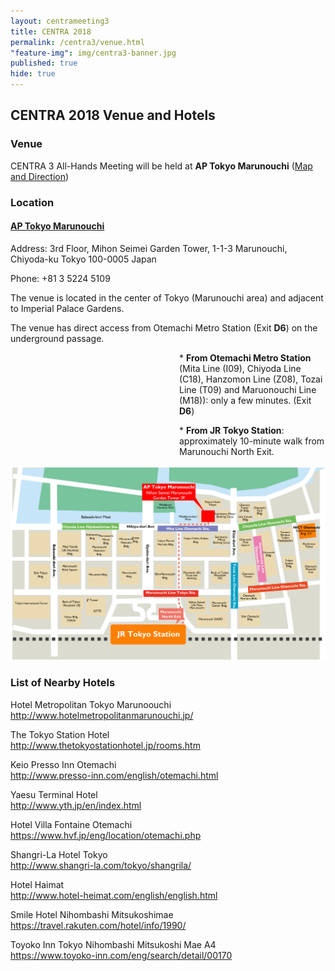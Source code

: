 ```yaml
---
layout: centrameeting3
title: CENTRA 2018
permalink: /centra3/venue.html
"feature-img": img/centra3-banner.jpg
published: true
hide: true
---
```


## CENTRA 2018 Venue and Hotels

### Venue

CENTRA 3 All-Hands Meeting will be held at **AP Tokyo Marunouchi** ([Map and Direction](https://www.google.co.jp/maps/place/%E3%82%B3%E3%83%B3%E3%83%99%E3%83%B3%E3%82%B7%E3%83%A7%E3%83%B3%E3%83%AB%E3%83%BC%E3%83%A0AP%E6%9D%B1%E4%BA%AC%E4%B8%B8%E3%81%AE%E5%86%85/@35.6844264,139.7600255,17z/data=!3m1!4b1!4m5!3m4!1s0x60188c08100a5399:0x4deb54a0081cf594!8m2!3d35.6844264!4d139.7622142?dcr=0))

### Location

#### [AP Tokyo Marunouchi](https://www.tc-forum.co.jp/kanto-area/ap-marunouchi/)

Address: 3rd Floor, Mihon Seimei Garden Tower, 1-1-3 Marunouchi, Chiyoda-ku Tokyo 100-0005 Japan

Phone: +81 3 5224 5109

The venue is located in the center of Tokyo (Marunouchi area) and adjacent to Imperial Palace Gardens.

The venue has direct access from Otemachi Metro Station (Exit **D6**) on the underground passage.

<p style="padding-left: 270px;"> * <b>From Otemachi Metro Station</b> (Mita Line (I09), Chiyoda Line (C18), Hanzomon Line (Z08), Tozai Line (T09) and Maruonouchi Line (M18)): only a few minutes. (Exit <b>D6</b>)</p>
<p style="padding-left: 270px;"> * <b>From JR Tokyo Station</b>: approximately 10-minute walk from Marunouchi North Exit.</p>

<img src="/img/centra3_venue_access.png" alt="CENTRA3 venue access" style="margin-right: auto;margin-left: auto;" class="img-responsive">

### List of Nearby Hotels

Hotel Metropolitan Tokyo Marunoouchi <br />
<a href="http://www.hotelmetropolitanmarunouchi.jp/" target="_blank">http://www.hotelmetropolitanmarunouchi.jp/</a> 

The Tokyo Station Hotel <br />
<a href="http://www.thetokyostationhotel.jp/rooms.htm" target="_blank">http://www.thetokyostationhotel.jp/rooms.htm</a> <br/>

Keio Presso Inn Otemachi <br />
<a href="http://www.presso-inn.com/english/otemachi.html" target="_blank">http://www.presso-inn.com/english/otemachi.html</a> <br />

Yaesu Terminal Hotel <br />
<a href="http://www.yth.jp/en/index.html" target="_blank">http://www.yth.jp/en/index.html</a> <br />

Hotel Villa Fontaine Otemachi <br />
<a href="https://www.hvf.jp/eng/location/otemachi.php" target="_blank">https://www.hvf.jp/eng/location/otemachi.php</a> <br />

Shangri-La Hotel Tokyo <br />
<a href="http://www.shangri-la.com/tokyo/shangrila/" target="_blank">http://www.shangri-la.com/tokyo/shangrila/</a> <br />

Hotel Haimat <br />
<a href="http://www.hotel-heimat.com/english/english.html" target="_blank"><http://www.hotel-heimat.com/english/english.html></a> <br />

Smile Hotel Nihombashi Mitsukoshimae <br />
<a href="https://travel.rakuten.com/hotel/info/1990/" target="_blank"><https://travel.rakuten.com/hotel/info/1990/></a> <br />

Toyoko Inn Tokyo Nihombashi Mitsukoshi Mae A4 <br />
<a href="https://www.toyoko-inn.com/eng/search/detail/00170" target="_blank"><https://www.toyoko-inn.com/eng/search/detail/00170></a> <br />

